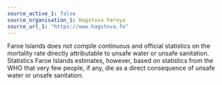 ```yaml
---
source_active_1: false
source_organisation_1: Hagstova Føroya
source_url_1: "https://www.hagstova.fo"
---
```

Faroe Islands does not compile continuous and official statistics on the mortality rate directly attributable to unsafe water or unsafe sanitation. Statistics Faroe Islands estimates, however, based on statistics from the WHO that very few people, if any, die as a direct consequence of unsafe water or unsafe sanitation.
